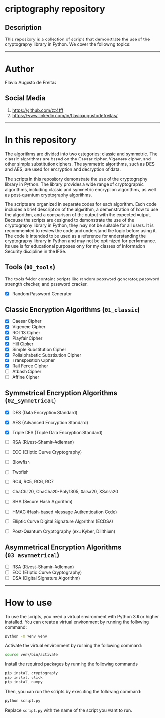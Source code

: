 # criptography repository

## Description

This repository is a collection of scripts that demonstrate the use of the cryptography library in Python. We cover the following topics:

---

# Author

Flávio Augusto de Freitas

## Social Media
1. https://github.com/zz4fff
2. https://www.linkedin.com/in/flavioaugustodefreitas/

---

# In this repository

The algorithms are divided into two categories: classic and symmetric. The classic algorithms are based on the Caesar cipher, Vigenere cipher, and other simple substitution ciphers. The symmetric algorithms, such as DES and AES, are used for encryption and decryption of data.

The scripts in this repository demonstrate the use of the cryptography library in Python. The library provides a wide range of cryptographic algorithms, including classic and symmetric encryption algorithms, as well as post-quantum cryptography algorithms.

The scripts are organized in separate codes for each algorithm. Each code includes a brief description of the algorithm, a demonstration of how to use the algorithm, and a comparison of the output with the expected output. Because the scripts are designed to demonstrate the use of the cryptography library in Python, they may not be suitable for all users. It is recommended to review the code and understand the logic before using it. The code is intended to be used as a reference for understanding the cryptography library in Python and may not be optimized for performance. Its use is for educational purposes only for my classes of Information Security discipline in the IFSe.

## Tools (`00_tools`)

The tools folder contains scripts like random password generator, password strength checker, and password cracker.

- [x] Random Password Generator

## Classic Encryption Algorithms (`01_classic`)

- [x] Caesar Cipher
- [x] Vigenere Cipher
- [x] ROT13 Cipher
- [x] Playfair Cipher
- [x] Hill Cipher
- [x] Simple Substitution Cipher
- [x] Polialphabetic Substitution Cipher
- [x] Transposition Cipher
- [x] Rail Fence Cipher
- [ ] Atbash Cipher
- [ ] Affine Cipher

## Symmetrical Encryption Algorithms (`02_symmetrical`)

- [x] DES (Data Encryption Standard)
- [x] AES (Advanced Encryption Standard)
- [x] Triple DES (Triple Data Encryption Standard)
- [ ] RSA (Rivest–Shamir–Adleman)
- [ ] ECC (Elliptic Curve Cryptography)
- [ ] Blowfish
- [ ] Twofish
- [ ] RC4, RC5, RC6, RC7
- [ ] ChaCha20, ChaCha20-Poly1305, Salsa20, XSalsa20
- [ ] SHA (Secure Hash Algorithm)
- [ ] HMAC (Hash-based Message Authentication Code)
- [ ] Elliptic Curve Digital Signature Algorithm (ECDSA)
- [ ] Post-Quantum Cryptography (ex.: Kyber, Dilithium)


## Asymmetrical Encryption Algorithms (`03_asymmetrical`)

- [ ] RSA (Rivest–Shamir–Adleman)
- [ ] ECC (Elliptic Curve Cryptography)
- [ ] DSA (Digital Signature Algorithm)

---

# How to use

To use the scripts, you need a virtual environment with Python 3.6 or higher installed. You can create a virtual environment by running the following command:

```bash
python -m venv venv
```

Activate the virtual environment by running the following command:

```bash
source venv/bin/activate
```

Install the required packages by running the following commands:  

```bash
pip install cryptography
pip install click
pip install numpy
```
Then, you can run the scripts by executing the following command:

```bash
python script.py
```

Replace `script.py` with the name of the script you want to run.

